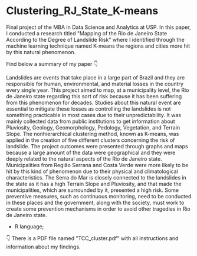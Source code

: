 # Clustering_RJ_State_K-means
Final project of the MBA in Data Science and Analytics at USP. In this paper, I conducted a research titled "Mapping of the Rio de Janeiro State According to the Degree of Landslide Risk" where I identified through the machine learning technique named K-means the regions and cities more hit by this natural phenomenon.

Find below a summary of my paper 👇

Landslides are events that take place in a large part of Brazil and they are responsible for human, environmental, and material losses in the country every single year. This project aimed to map, at a municipality level, the Rio de Janeiro state regarding this sort of risk because it has been suffering from this phenomenon for decades. Studies about this natural event are essential to mitigate these losses as controlling the landslides is not something practicable in most cases due to their unpredictability. It was mainly collected data from public institutions to get information about Pluviosity, Geology, Geomorphology, Pedology, Vegetation, and Terrain Slope. The nonhierarchical clustering method, known as K-means, was applied in the creation of five different clusters concerning the risk of landslide. The project outcomes were presented through graphs and maps because a large amount of the data were geographical and they were deeply related to the natural aspects of the Rio de Janeiro state. Municipalities from Região Serrana and Costa Verde were more likely to be hit by this kind of phenomenon due to their physical and climatological characteristics. The Serra do Mar is closely connected to the landslides in the state as it has a high Terrain Slope and Pluviosity, and that made the municipalities, which are surrounded by it, presented a high risk. Some preventive measures, such as continuous monitoring, need to be conducted in these places and the government, along with the society, must work to create some prevention mechanisms in order to avoid other tragedies in Rio de Janeiro state.

- R language;


👇
There is a PDF file named "TCC_cluster.pdf" with all instructions and information about my findings.
